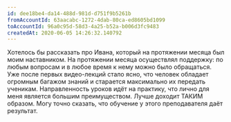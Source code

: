 ```yaml
---
id: dee18be4-da14-488d-981d-d751f9b5261b	
fromAccountId: 63aacabc-1272-4dab-80ca-ed8605bd1099
toAccountId: 96a0c95d-58d3-4a25-b52a-b006d3fc9483
createdAt: 2020-06-05 14:26:32.140792
---
```


Хотелось бы рассказать про Ивана, который на протяжении месяца был моим 
наставником. На протяжении месяца осуществлял поддержку: по любым вопросам
и в любое время к нему можно было обращаться. Уже после первых видео-лекций 
стало ясно, что человек обладает огромным багажом знаний и старается максимально
их передать ученикам. Направленность уроков идёт на практику, что лично для меня
является большим преимуществом. Лучше доходит ТАКИМ образом. Могу точно сказать, что 
обучение у этого преподавателя даёт результат.
